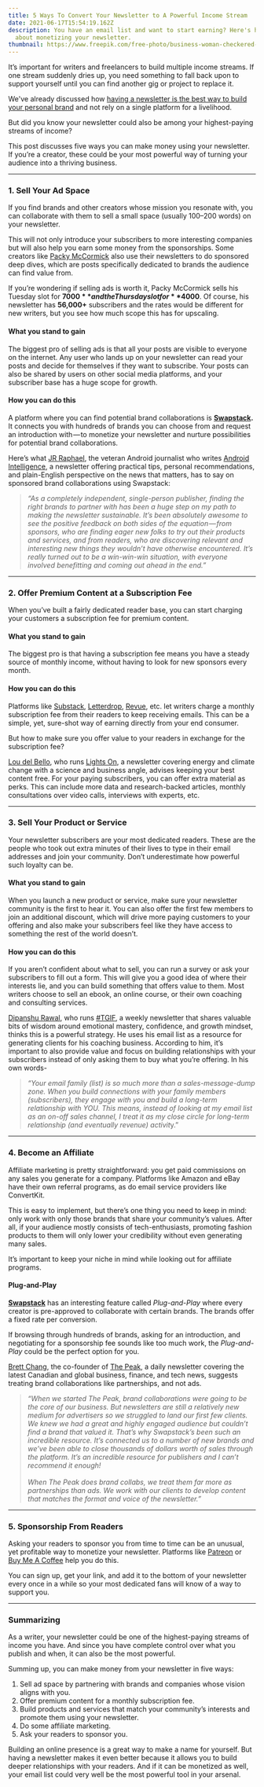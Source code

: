 ```yaml
---
title: 5 Ways To Convert Your Newsletter to A Powerful Income Stream
date: 2021-06-17T15:54:19.162Z
description: You have an email list and want to start earning? Here's how to go
  about monetizing your newsletter.
thumbnail: https://www.freepik.com/free-photo/business-woman-checkered-jacket-with-smile-while-sitting-desk-her-office_11932514.htm#page=1&query=woman%20computer&position=46
---
```

It’s important for writers and freelancers to build multiple income streams. If one stream suddenly dries up, you need something to fall back upon to support yourself until you can find another gig or project to replace it.

We've already discussed how [having a newsletter is the best way to build your personal brand](https://medium.com/swapstack-creator-content-hub/why-every-writer-needs-a-newsletter-and-how-to-build-one-3d705bbf44ba) and not rely on a single platform for a livelihood. 

But did you know your newsletter could also be among your highest-paying streams of income?

This post discusses five ways you can make money using your newsletter. If you’re a creator, these could be your most powerful way of turning your audience into a thriving business.

- - -

### 1. Sell Your Ad Space

If you find brands and other creators whose mission you resonate with, you can collaborate with them to sell a small space (usually 100–200 words) on your newsletter. 

This will not only introduce your subscribers to more interesting companies but will also help you earn some money from the sponsorships. Some creators like [Packy McCormick](https://www.notboring.co/) also use their newsletters to do sponsored deep dives, which are posts specifically dedicated to brands the audience can find value from. 

If you’re wondering if selling ads is worth it, Packy McCormick sells his Tuesday slot for **$7000** and the Thursday slot for **$4000**. Of course, his newsletter has **56,000+** subscribers and the rates would be different for new writers, but you see how much scope this has for upscaling.

#### What you stand to gain

The biggest pro of selling ads is that all your posts are visible to everyone on the internet. Any user who lands up on your newsletter can read your posts and decide for themselves if they want to subscribe. Your posts can also be shared by users on other social media platforms, and your subscriber base has a huge scope for growth.

#### How you can do this

A platform where you can find potential brand collaborations is **[Swapstack](https://app.swapstack.co/).** It connects you with hundreds of brands you can choose from and request an introduction with — to monetize your newsletter and nurture possibilities for potential brand collaborations.

Here’s what [JR Raphael](https://www.jrstart.com/about-jr-raphael/), the veteran Android journalist who writes [Android Intelligence](https://www.androidintel.net/), a newsletter offering practical tips, personal recommendations, and plain-English perspective on the news that matters, has to say on sponsored brand collaborations using Swapstack:

> *“As a completely independent, single-person publisher, finding the right brands to partner with has been a huge step on my path to making the newsletter sustainable. It’s been absolutely awesome to see the positive feedback on both sides of the equation — from sponsors, who are finding eager new folks to try out their products and services, and from readers, who are discovering relevant and interesting new things they wouldn’t have otherwise encountered. It’s really turned out to be a win-win-win situation, with everyone involved benefitting and coming out ahead in the end.”*

- - -

### 2. Offer Premium Content at a Subscription Fee

When you’ve built a fairly dedicated reader base, you can start charging your customers a subscription fee for premium content.

#### What you stand to gain

The biggest pro is that having a subscription fee means you have a steady source of monthly income, without having to look for new sponsors every month.

#### How you can do this

Platforms like [Substack](https://substack.com/), [Letterdrop](https://letterdrop.com/), [Revue](https://www.getrevue.co/), etc. let writers charge a monthly subscription fee from their readers to keep receiving emails. This can be a simple, yet, sure-shot way of earning directly from your end consumer.

But how to make sure you offer value to your readers in exchange for the subscription fee?

[Lou del Bello](https://twitter.com/loudelbello), who runs [Lights On](https://lightson.news/), a newsletter covering energy and climate change with a science and business angle, advises keeping your best content free. For your paying subscribers, you can offer extra material as perks. This can include more data and research-backed articles, monthly consultations over video calls, interviews with experts, etc.

- - -

### 3. Sell Your Product or Service

Your newsletter subscribers are your most dedicated readers. These are the people who took out extra minutes of their lives to type in their email addresses and join your community. Don’t underestimate how powerful such loyalty can be.

#### What you stand to gain

When you launch a new product or service, make sure your newsletter community is the first to hear it. You can also offer the first few members to join an additional discount, which will drive more paying customers to your offering and also make your subscribers feel like they have access to something the rest of the world doesn’t. 

#### How you can do this

If you aren’t confident about what to sell, you can run a survey or ask your subscribers to fill out a form. This will give you a good idea of where their interests lie, and you can build something that offers value to them. Most writers choose to sell an ebook, an online course, or their own coaching and consulting services.

[Dipanshu Rawal](https://medium.com/u/70cf065e64f1), who runs [\#TGIF](dipanshurawal.com/emails), a weekly newsletter that shares valuable bits of wisdom around emotional mastery, confidence, and growth mindset, thinks this is a powerful strategy. He uses his email list as a resource for generating clients for his coaching business. According to him, it’s important to also provide value and focus on building relationships with your subscribers instead of only asking them to buy what you’re offering. In his own words-

> *“Your email family (list) is so much more than a sales-message-dump zone. When you build connections with your family members (subscribers), they engage with you and build a long-term relationship with YOU. This means, instead of looking at my email list as an on-off sales channel, I treat it as my close circle for long-term relationship (and eventually revenue) activit*y.”

- - -

### 4. Become an Affiliate 

Affiliate marketing is pretty straightforward: you get paid commissions on any sales you generate for a company. Platforms like Amazon and eBay have their own referral programs, as do email service providers like ConvertKit. 

This is easy to implement, but there’s one thing you need to keep in mind: only work with only those brands that share your community’s values. After all, if your audience mostly consists of tech-enthusiasts, promoting fashion products to them will only lower your credibility without even generating many sales.

It’s important to keep your niche in mind while looking out for affiliate programs.

#### Plug-and-Play

**[Swapstack](https://app.swapstack.co/)** has an interesting feature called *Plug-and-Play* where every creator is pre-approved to collaborate with certain brands. The brands offer a fixed rate per conversion. 

If browsing through hundreds of brands, asking for an introduction, and negotiating for a sponsorship fee sounds like too much work, the *Plug-and-Play* could be the perfect option for you. 

[Brett Chang](https://www.linkedin.com/in/brett-chang-0747121a/), the co-founder of [The Peak](https://www.readthepeak.com/), a daily newsletter covering the latest Canadian and global business, finance, and tech news, suggests treating brand collaborations like partnerships, and not ads.

> *“When we started The Peak, brand collaborations were going to be the core of our business. But newsletters are still a relatively new medium for advertisers so we struggled to land our first few clients. We knew we had a great and highly engaged audience but couldn’t find a brand that valued it. That’s why Swapstack’s been such an incredible resource. It’s connected us to a number of new brands and we’ve been able to close thousands of dollars worth of sales through the platform. It’s an incredible resource for publishers and I can’t recommend it enough!* \
> \
> *When The Peak does brand collabs, we treat them far more as partnerships than ads. We work with our clients to develop content that matches the format and voice of the newsletter.”* 

- - -

### 5. Sponsorship From Readers

Asking your readers to sponsor you from time to time can be an unusual, yet profitable way to monetize your newsletter. Platforms like [Patreon](https://www.patreon.com/) or [Buy Me A Coffee](https://www.buymeacoffee.com/) help you do this.

You can sign up, get your link, and add it to the bottom of your newsletter every once in a while so your most dedicated fans will know of a way to support you.

- - -

### Summarizing

As a writer, your newsletter could be one of the highest-paying streams of income you have. And since you have complete control over what you publish and when, it can also be the most powerful.

Summing up, you can make money from your newsletter in five ways:

1. Sell ad space by partnering with brands and companies whose vision aligns with you.
2. Offer premium content for a monthly subscription fee.
3. Build products and services that match your community’s interests and promote them using your newsletter.
4. Do some affiliate marketing.
5. Ask your readers to sponsor you.

Building an online presence is a great way to make a name for yourself. But having a newsletter makes it even better because it allows you to build deeper relationships with your readers. And if it can be monetized as well, your email list could very well be the most powerful tool in your arsenal.